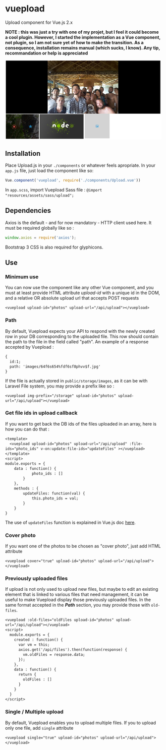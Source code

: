 # vuepload
Upload component for Vue.js 2.x

**NOTE : this was just a try with one of my projet, but I feel it could become a cool plugin. However, I started the implementation as a Vue component, not plugin, so I am not sure yet of how to make the transition. As a consequence, installation remains manual (which sucks, I know). Any tip, recommandation or help is appreciated**

![Vuepload in action](vuepload.png)

## Installation
Place Upload.js in your `./components` or whatever feels apropriate. In your `app.js` file, just load the component like so:
```javascript
Vue.component('vuepload', require('./components/Upload.vue'))
```

In `app.scss`, import Vuepload Sass file : `@import "resources/assets/sass/upload";`

## Dependencies

Axios is the default - and for now mandatory - HTTP client used here. It must be required globally like so :
``` javascript
window.axios = require('axios');
```

Bootstrap 3 CSS is also required for glyphicons.

## Use

### Minimum use

You can now use the component like any other Vue component, and you must at least provide HTML attribute *upload-id* with a unique id in the DOM, and a relative OR absolute upload url that accepts POST requests
```
<vuepload upload-id="photos" upload-url="/api/upload"></vuepload>
```

### Path
By default, Vuepload expects your API to respond with the newly created row in your DB corresponding to the uploaded file. This row should contain the path to the file in the field called "path". An example of a response accepted by Vuepload :
```
{
  id:1;
  path: 'images/64f6s654%fdf6sf8phvv$f.jpg'
}
```

If the file is actually stored in `public/storage/images`, as it can be with Laravel File system, you may provide a prefix like so :
```
<vuepload img-prefix="/storage" upload-id="photos" upload-url="/api/upload"></vuepload>
```


### Get file ids in upload callback
If you want to get back the DB ids of the files uploaded in an array, here is how you can do that :

```
<template>
  <vuepload upload-id="photos" upload-url="/api/upload" :file-ids="photo_ids" v-on:update:file-ids="updateFiles" ></vuepload>
</template>
<script>
module.exports = {
    data : function() {
            photo_ids : []
        }
    },
    methods : {
        updateFiles: function(val) {
            this.photo_ids = val;
        }
    }
}
```
The use of `updateFiles` function is explained in Vue.js doc [here](https://vuejs.org/v2/guide/components.html#sync-Modifier).

### Cover photo
If you want one of the photos to be chosen as "cover photo", just add HTML attribute
```
<vuepload cover="true" upload-id="photos" upload-url="/api/upload"></vuepload>
```

### Previously uploaded files
If upload is not only used to upload new files, but maybe to edit an existing element that is linked to various files that need management, it can be useful to make Vuepload display those previously uploaded files. In the same format accepted in the ***Path*** section, you may provide those with `old-files`.
```
<vuepload :old-files="oldFiles upload-id="photos" upload-url="/api/upload"></vuepload>
<script>
  module.exports = {
    created : function() {
      var vm = this;
      axios.get('/api/files').then(function(response) {
        vm.oldFiles = response.data;
      });
    },
    data : function() {
      return {
        oldFiles : []
      }
    }
  }
</script>
```

### Single / Multiple upload
By default, Vuepload enables you to upload multiple files. If you to upload only one file, add `single` attribute
```
<vuepload single="true" upload-id="photos" upload-url="/api/upload"></vuepload>
```



